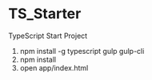 # TS_Starter
TypeScript Start Project

1. npm install -g typescript gulp gulp-cli
2. npm install
3. open app/index.html
